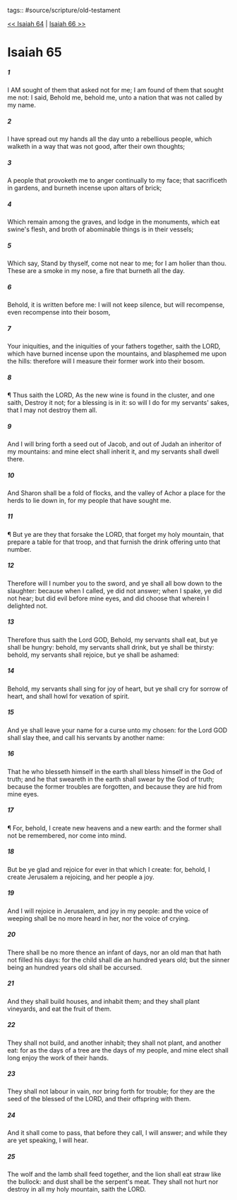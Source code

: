 tags:: #source/scripture/old-testament

[<< Isaiah 64](old-testament/23_Isaiah/Isaiah_64.md) | [Isaiah 66 >>](old-testament/23_Isaiah/Isaiah_66.md)

# Isaiah 65

##### 1

I AM sought of them that asked not for me; I am found of them that sought me not: I said, Behold me, behold me, unto a nation that was not called by my name.

##### 2

I have spread out my hands all the day unto a rebellious people, which walketh in a way that was not good, after their own thoughts;

##### 3

A people that provoketh me to anger continually to my face; that sacrificeth in gardens, and burneth incense upon altars of brick;

##### 4

Which remain among the graves, and lodge in the monuments, which eat swine's flesh, and broth of abominable things is in their vessels;

##### 5

Which say, Stand by thyself, come not near to me; for I am holier than thou. These are a smoke in my nose, a fire that burneth all the day.

##### 6

Behold, it is written before me: I will not keep silence, but will recompense, even recompense into their bosom,

##### 7

Your iniquities, and the iniquities of your fathers together, saith the LORD, which have burned incense upon the mountains, and blasphemed me upon the hills: therefore will I measure their former work into their bosom.

##### 8

¶ Thus saith the LORD, As the new wine is found in the cluster, and one saith, Destroy it not; for a blessing is in it: so will I do for my servants' sakes, that I may not destroy them all.

##### 9

And I will bring forth a seed out of Jacob, and out of Judah an inheritor of my mountains: and mine elect shall inherit it, and my servants shall dwell there.

##### 10

And Sharon shall be a fold of flocks, and the valley of Achor a place for the herds to lie down in, for my people that have sought me.

##### 11

¶ But ye are they that forsake the LORD, that forget my holy mountain, that prepare a table for that troop, and that furnish the drink offering unto that number.

##### 12

Therefore will I number you to the sword, and ye shall all bow down to the slaughter: because when I called, ye did not answer; when I spake, ye did not hear; but did evil before mine eyes, and did choose that wherein I delighted not.

##### 13

Therefore thus saith the Lord GOD, Behold, my servants shall eat, but ye shall be hungry: behold, my servants shall drink, but ye shall be thirsty: behold, my servants shall rejoice, but ye shall be ashamed:

##### 14

Behold, my servants shall sing for joy of heart, but ye shall cry for sorrow of heart, and shall howl for vexation of spirit.

##### 15

And ye shall leave your name for a curse unto my chosen: for the Lord GOD shall slay thee, and call his servants by another name:

##### 16

That he who blesseth himself in the earth shall bless himself in the God of truth; and he that sweareth in the earth shall swear by the God of truth; because the former troubles are forgotten, and because they are hid from mine eyes.

##### 17

¶ For, behold, I create new heavens and a new earth: and the former shall not be remembered, nor come into mind.

##### 18

But be ye glad and rejoice for ever in that which I create: for, behold, I create Jerusalem a rejoicing, and her people a joy.

##### 19

And I will rejoice in Jerusalem, and joy in my people: and the voice of weeping shall be no more heard in her, nor the voice of crying.

##### 20

There shall be no more thence an infant of days, nor an old man that hath not filled his days: for the child shall die an hundred years old; but the sinner being an hundred years old shall be accursed.

##### 21

And they shall build houses, and inhabit them; and they shall plant vineyards, and eat the fruit of them.

##### 22

They shall not build, and another inhabit; they shall not plant, and another eat: for as the days of a tree are the days of my people, and mine elect shall long enjoy the work of their hands.

##### 23

They shall not labour in vain, nor bring forth for trouble; for they are the seed of the blessed of the LORD, and their offspring with them.

##### 24

And it shall come to pass, that before they call, I will answer; and while they are yet speaking, I will hear.

##### 25

The wolf and the lamb shall feed together, and the lion shall eat straw like the bullock: and dust shall be the serpent's meat. They shall not hurt nor destroy in all my holy mountain, saith the LORD.
